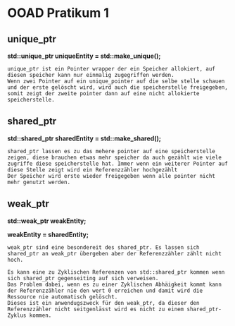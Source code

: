 # OOAD Pratikum 1
## unique_ptr
**std::unique_ptr<Entity> uniqueEntity = std::make_unique<Entity>();**

    unique_ptr ist ein Pointer wrapper der ein Speicher allokiert, auf diesen speicher kann nur einmalig zugegriffen werden.
    Wenn zwei Pointer auf ein unique_pointer auf die selbe stelle schauen und der erste gelöscht wird, wird auch die speicherstelle freigegeben, somit zeigt der zweite pointer dann auf eine nicht allokierte speicherstelle. 


## shared_ptr
**std::shared_ptr<Entity> sharedEntity = std::make_shared<Entity>();**

    shared_ptr lassen es zu das mehere pointer auf eine speicherstelle zeigen, diese brauchen etwas mehr speicher da auch gezählt wie viele zugriffe diese speicherstelle hat. Immer wenn ein weiterer Pointer auf diese Stelle zeigt wird ein Referenzzähler hochgezählt
    Der Speicher wird erste wieder freigegeben wenn alle pointer nicht mehr genutzt werden.

    

## weak_ptr
**std::weak_ptr<Entity> weakEntity;** 

**weakEntity = sharedEntity;**

    weak_ptr sind eine besondereit des shared_ptr. Es lassen sich shared_ptr an weak_ptr übergeben aber der Referenzzähler zählt nicht hoch.

    Es kann eine zu Zyklischen Referenzen von std::shared_ptr kommen wenn sich shared_ptr gegenseiting auf sich verweisen.
    Das Problem dabei, wenn es zu einer Zyklischen Abhäigkeit kommt kann der Referenzzähler nie den wert 0 erreichen und damit wird die Ressource nie automatisch gelöscht. 
    Dieses ist ein anwendugszweck für den weak_ptr, da dieser den Referenzzähler nicht seitgenlässt wird es nicht zu einem shared_ptr-Zyklus kommen. 

    



